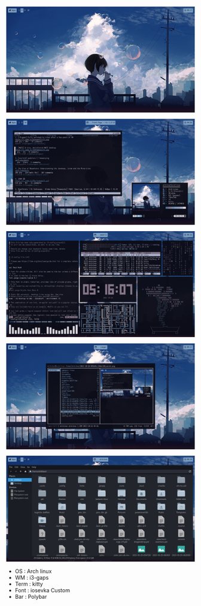 ![enter image description here](https://github.com/shikikan-neko08/warm-blue-dotfiles/blob/main/assets/2021-10-26-051745_1366x768_scrot.png)

![enter image description here](https://github.com/shikikan-neko08/warm-blue-dotfiles/blob/main/assets/2021-10-26-045646_1366x768_scrot.png)

![enter image description here](https://github.com/shikikan-neko08/warm-blue-dotfiles/blob/main/assets/2021-10-26-051608_1366x768_scrot.png)

![enter image description here](https://github.com/shikikan-neko08/warm-blue-dotfiles/blob/main/assets/2021-10-26-051728_1366x768_scrot.png) 

![enter image description here](https://github.com/shikikan-neko08/warm-blue-dotfiles/blob/main/assets/2021-10-26-051824_1366x768_scrot.png)

* OS : Arch linux
* WM : i3-gaps
* Term : kitty
* Font : iosevka Custom
* Bar : Polybar
